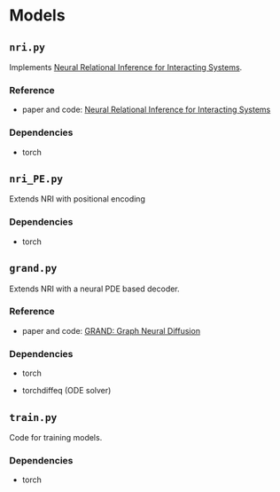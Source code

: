 # Models

## `nri.py`

Implements [Neural Relational Inference for Interacting Systems](https://github.com/ethanfetaya/NRI).

### Reference

- paper and code: [Neural Relational Inference for Interacting Systems](https://github.com/ethanfetaya/NRI)

### Dependencies

- torch

## `nri_PE.py`

Extends NRI with positional encoding

### Dependencies

- torch

## `grand.py`

Extends NRI with a neural PDE based decoder.

### Reference

- paper and code: [GRAND: Graph Neural Diffusion](https://arxiv.org/abs/2106.10934)

### Dependencies

- torch

- torchdiffeq (ODE solver)

## `train.py`

Code for training models.

### Dependencies

- torch